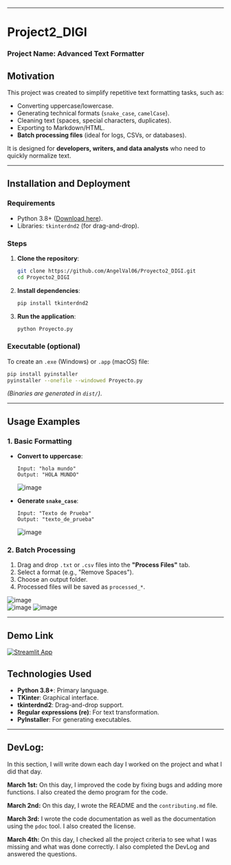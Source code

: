 
---

# Project2_DIGI  

### Project Name: Advanced Text Formatter 

## **Motivation**  
This project was created to simplify repetitive text formatting tasks, such as:  
- Converting uppercase/lowercase.  
- Generating technical formats (`snake_case`, `camelCase`).  
- Cleaning text (spaces, special characters, duplicates).  
- Exporting to Markdown/HTML.  
- **Batch processing files** (ideal for logs, CSVs, or databases).  

It is designed for **developers, writers, and data analysts** who need to quickly normalize text.  

---  

## **Installation and Deployment**  

### **Requirements**  
- Python 3.8+ ([Download here](https://www.python.org/downloads/)).  
- Libraries: `tkinterdnd2` (for drag-and-drop).  

### **Steps**  
1. **Clone the repository**:  
   ```bash  
   git clone https://github.com/AngelVal06/Proyecto2_DIGI.git  
   cd Proyecto2_DIGI  
   ```  

2. **Install dependencies**:  
   ```bash  
   pip install tkinterdnd2  
   ```  

3. **Run the application**:  
   ```bash  
   python Proyecto.py  
   ```  

### **Executable (optional)**  
To create an `.exe` (Windows) or `.app` (macOS) file:  
```bash  
pip install pyinstaller  
pyinstaller --onefile --windowed Proyecto.py  
```  
*(Binaries are generated in `dist/`)*.  

---  

## **Usage Examples**  

### **1. Basic Formatting**  
- **Convert to uppercase**:  
  ```text  
  Input: "hola mundo"  
  Output: "HOLA MUNDO"  
  ```  
  ![image](https://github.com/user-attachments/assets/5b8d4870-8c8b-4008-83a8-6adef06170a0)  

- **Generate `snake_case`**:  
  ```text  
  Input: "Texto de Prueba"  
  Output: "texto_de_prueba"  
  ```  
  ![image](https://github.com/user-attachments/assets/2e344def-fd15-4a8b-a889-a97db7bbf020)  

### **2. Batch Processing**  
1. Drag and drop `.txt` or `.csv` files into the **"Process Files"** tab.  
2. Select a format (e.g., "Remove Spaces").  
3. Choose an output folder.  
4. Processed files will be saved as `processed_*`.  

![image](https://github.com/user-attachments/assets/9e2fe153-5552-46e5-807f-22f78a47714f)  
![image](https://github.com/user-attachments/assets/c9929cb4-0f65-4e7c-a0f7-88987d8a4f28) ![image](https://github.com/user-attachments/assets/6ea9fe96-2384-49ae-8a8f-2e79301cf334)  

---  

## **Demo Link**  
[![Streamlit App](https://static.streamlit.io/badges/streamlit_badge_black_white.svg)](https://proyecto2digi-cgdsk5knpkhchzpxhrsdw2.streamlit.app/)  

## **Technologies Used**  
- **Python 3.8+**: Primary language.  
- **TKinter**: Graphical interface.  
- **tkinterdnd2**: Drag-and-drop support.  
- **Regular expressions (re)**: For text transformation.  
- **PyInstaller**: For generating executables.  

---

## **DevLog:** 
In this section, I will write down each day I worked on the project and what I did that day.

**March 1st:** On this day, I improved the code by fixing bugs and adding more functions. I also created the demo program for the code.

**March 2nd:** On this day, I wrote the README and the `contributing.md` file.

**March 3rd:** I wrote the code documentation as well as the documentation using the `pdoc` tool. I also created the license.

**March 4th:** On this day, I checked all the project criteria to see what I was missing and what was done correctly. I also completed the DevLog and answered the questions.




